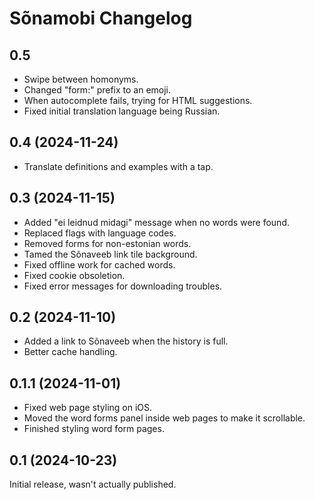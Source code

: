 # Sõnamobi Changelog

## 0.5

- Swipe between homonyms.
- Changed "form:" prefix to an emoji.
- When autocomplete fails, trying for HTML suggestions.
- Fixed initial translation language being Russian.

## 0.4 (2024-11-24)

- Translate definitions and examples with a tap.

## 0.3 (2024-11-15)

- Added "ei leidnud midagi" message when no words were found.
- Replaced flags with language codes.
- Removed forms for non-estonian words.
- Tamed the Sõnaveeb link tile background.
- Fixed offline work for cached words.
- Fixed cookie obsoletion.
- Fixed error messages for downloading troubles.

## 0.2 (2024-11-10)

- Added a link to Sõnaveeb when the history is full.
- Better cache handling.

## 0.1.1 (2024-11-01)

- Fixed web page styling on iOS.
- Moved the word forms panel inside web pages to make it scrollable.
- Finished styling word form pages.

## 0.1 (2024-10-23)

Initial release, wasn't actually published.
